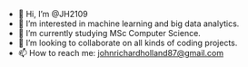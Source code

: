 - 👋 Hi, I’m @JH2109
- 👀 I’m interested in machine learning and big data analytics.
- 🌱 I’m currently studying MSc Computer Science. 
- 💞️ I’m looking to collaborate on all kinds of coding projects.
- 📫 How to reach me: johnrichardholland87@gmail.com 

<!---
JH2109/JH2109 is a ✨ special ✨ repository because its `README.md` (this file) appears on your GitHub profile.
You can click the Preview link to take a look at your changes.
--->
